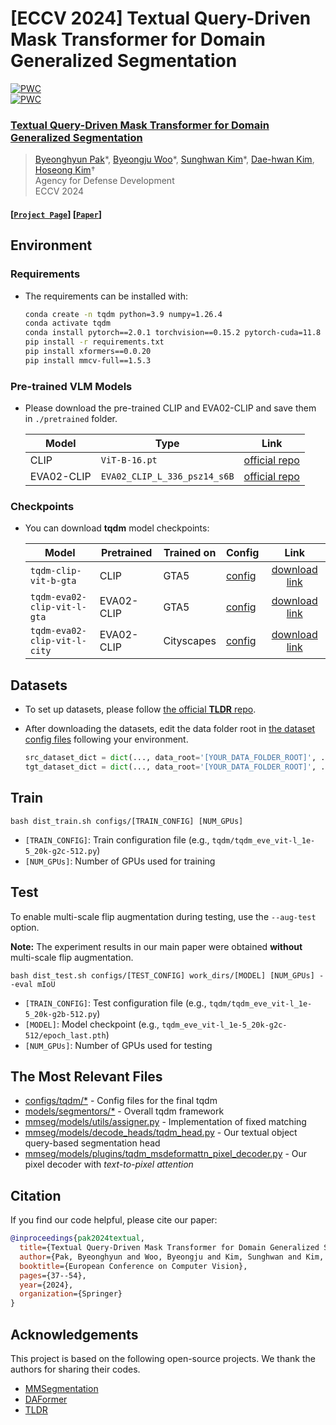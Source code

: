 # [ECCV 2024] Textual Query-Driven Mask Transformer for Domain Generalized Segmentation
[![PWC](https://img.shields.io/endpoint.svg?url=https://paperswithcode.com/badge/textual-query-driven-mask-transformer-for/domain-generalization-on-gta5-to-cityscapes)](https://paperswithcode.com/sota/domain-generalization-on-gta5-to-cityscapes?p=textual-query-driven-mask-transformer-for) <br />
[![PWC](https://img.shields.io/endpoint.svg?url=https://paperswithcode.com/badge/textual-query-driven-mask-transformer-for/domain-generalization-on-gta-to-avg)](https://paperswithcode.com/sota/domain-generalization-on-gta-to-avg?p=textual-query-driven-mask-transformer-for) <br />
### [**Textual Query-Driven Mask Transformer for Domain Generalized Segmentation**](https://arxiv.org/abs/2407.09033)
>[Byeonghyun Pak](https://byeonghyunpak.github.io/)\*, [Byeongju Woo](https://byeongjuwoo.github.io/)\*, [Sunghwan Kim](https://sunghwan.me/)\*, [Dae-hwan Kim](https://scholar.google.com/citations?hl=en&user=_5Scn8YAAAAJ), [Hoseong Kim](https://scholar.google.com/citations?hl=en&user=Zy7Sz5UAAAAJ)†\
>Agency for Defense Development\
>ECCV 2024

#### [[`Project Page`](https://byeonghyunpak.github.io/tqdm/)] [[`Paper`](https://arxiv.org/abs/2407.09033)]

## Environment
### Requirements
- The requirements can be installed with:
  
  ```bash
  conda create -n tqdm python=3.9 numpy=1.26.4
  conda activate tqdm
  conda install pytorch==2.0.1 torchvision==0.15.2 pytorch-cuda=11.8 -c pytorch -c nvidia
  pip install -r requirements.txt
  pip install xformers==0.0.20
  pip install mmcv-full==1.5.3 
  ```
### Pre-trained VLM Models
- Please download the pre-trained CLIP and EVA02-CLIP and save them in `./pretrained` folder.

  | Model | Type | Link |
  |-----|-----|:-----:|
  | CLIP | `ViT-B-16.pt` |[official repo](https://github.com/openai/CLIP/blob/a1d071733d7111c9c014f024669f959182114e33/clip/clip.py#L30)|
  | EVA02-CLIP | `EVA02_CLIP_L_336_psz14_s6B` |[official repo](https://github.com/baaivision/EVA/tree/master/EVA-CLIP#eva-02-clip-series)|

### Checkpoints
- You can download **tqdm** model checkpoints:

  | Model | Pretrained | Trained on | Config | Link |
  |-----|-----|-----|-----|:-----:|
  | `tqdm-clip-vit-b-gta` | CLIP | GTA5 | [config](https://github.com/ByeongHyunPak/tqdm/blob/main/configs/tqdm/tqdm_clip_vit-l_1e-5_20k-g2c-512.py) |[download link](https://drive.google.com/file/d/1oKTIuPoXTJyOqqof1yqtb10m41nVkreM/view?usp=drive_link)|
  | `tqdm-eva02-clip-vit-l-gta` | EVA02-CLIP | GTA5 | [config](https://github.com/ByeongHyunPak/tqdm/blob/main/configs/tqdm/tqdm_eva_vit-l_1e-5_20k-g2c-512.py) |[download link](https://drive.google.com/file/d/1niKdUcoeP9Gd4F2O0LikTHBg39xHO8j0/view?usp=drive_link)|
  | `tqdm-eva02-clip-vit-l-city` | EVA02-CLIP | Cityscapes | [config](https://github.com/ByeongHyunPak/tqdm/blob/main/configs/tqdm/tqdm_eva_vit-l_1e-4_20k-c2b-512.py) |[download link](https://drive.google.com/file/d/1_FXNthSshuvGraEX-2JxQWsGvtpeG9A7/view?usp=drive_link)|

## Datasets
- To set up datasets, please follow [the official **TLDR** repo](https://github.com/ssssshwan/TLDR/tree/main?tab=readme-ov-file#setup-datasets).
- After downloading the datasets, edit the data folder root in [the dataset config files](https://github.com/ByeongHyunPak/tqdm/tree/main/configs/_base_/datasets) following your environment.
  
  ```python
  src_dataset_dict = dict(..., data_root='[YOUR_DATA_FOLDER_ROOT]', ...)
  tgt_dataset_dict = dict(..., data_root='[YOUR_DATA_FOLDER_ROOT]', ...)
  ```
## Train
 ```
 bash dist_train.sh configs/[TRAIN_CONFIG] [NUM_GPUs]
```
  - `[TRAIN_CONFIG]`: Train configuration file (e.g., `tqdm/tqdm_eve_vit-l_1e-5_20k-g2c-512.py`)
  - `[NUM_GPUs]`: Number of GPUs used for training
## Test
To enable multi-scale flip augmentation during testing, use the `--aug-test` option.

**Note:** The experiment results in our main paper were obtained **without** multi-scale flip augmentation.

```
bash dist_test.sh configs/[TEST_CONFIG] work_dirs/[MODEL] [NUM_GPUs] --eval mIoU
```
  - `[TRAIN_CONFIG]`: Test configuration file (e.g., `tqdm/tqdm_eve_vit-l_1e-5_20k-g2b-512.py`)
  - `[MODEL]`: Model checkpoint (e.g., `tqdm_eve_vit-l_1e-5_20k-g2c-512/epoch_last.pth`)
  - `[NUM_GPUs]`: Number of GPUs used for testing
 
## The Most Relevant Files
- [configs/tqdm/*](https://github.com/ByeongHyunPak/tqdm/tree/main/configs/tqdm) - Config files for the final tqdm
- [models/segmentors/*](https://github.com/ByeongHyunPak/tqdm/tree/main/models/segmentors) - Overall tqdm framework
- [mmseg/models/utils/assigner.py](https://github.com/ByeongHyunPak/tqdm/blob/main/mmseg/models/utils/assigner.py#L168) - Implementation of fixed matching
- [mmseg/models/decode_heads/tqdm_head.py](https://github.com/ByeongHyunPak/tqdm/blob/main/mmseg/models/decode_heads/tqdm_head.py) - Our textual object query-based segmentation head
- [mmseg/models/plugins/tqdm_msdeformattn_pixel_decoder.py](https://github.com/ByeongHyunPak/tqdm/blob/main/mmseg/models/plugins/tqdm_msdeformattn_pixel_decoder.py) - Our pixel decoder with *text-to-pixel attention*

## Citation
If you find our code helpful, please cite our paper:
```bibtex
@inproceedings{pak2024textual,
  title={Textual Query-Driven Mask Transformer for Domain Generalized Segmentation},
  author={Pak, Byeonghyun and Woo, Byeongju and Kim, Sunghwan and Kim, Dae-hwan and Kim, Hoseong},
  booktitle={European Conference on Computer Vision},
  pages={37--54},
  year={2024},
  organization={Springer}
}
```

## Acknowledgements
This project is based on the following open-source projects.
We thank the authors for sharing their codes.
- [MMSegmentation](https://github.com/open-mmlab/mmsegmentation)
- [DAFormer](https://github.com/lhoyer/DAFormer)
- [TLDR](https://github.com/ssssshwan/TLDR)
